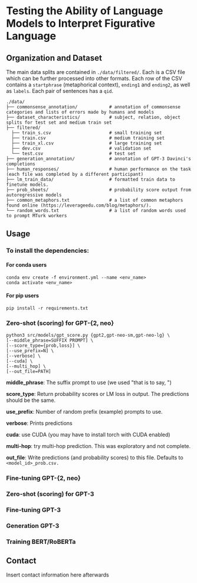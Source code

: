 # Testing the Ability of Language Models to Interpret Figurative Language

## Organization and Dataset
The main data splits are contained in `./data/filtered/`. Each is a CSV file which can be further processed into other formats. Each row of the CSV contains a `startphrase` (metaphorical context), `ending1` and `ending2`, as well as `labels`. Each pair of sentences has a `qid`.

```
./data/
├── commonsense_annotation/            # annotation of commonsense categories and lists of errors made by humans and models
├── dataset_characteristics/           # subject, relation, object splits for test set and medium train set        
├── filtered/
  ├── train_s.csv                      # small training set
  ├── train.csv                        # medium training set
  ├── train_xl.csv                     # large training set
  ├── dev.csv                          # validation set
  └── test.csv                         # test set
├── generation_annotation/             # annotation of GPT-3 Davinci's completions
├── human_responses/                   # human performance on the task (each file was completed by a different participant)
├── lm_train_data/                     # formatted train data to finetune models.    
├── prob_sheets/                       # probability score output from autoregressive models
├── common_metaphors.txt               # a list of common metaphors found online (https://leverageedu.com/blog/metaphors/).
└── random_words.txt                   # a list of random words used to prompt MTurk workers

```
## Usage
### To install the dependencies:

#### For conda users
```
conda env create -f environment.yml --name <env_name>
conda activate <env_name>
```

#### For pip users
`pip install -r requirements.txt`

### Zero-shot (scoring) for GPT-{2, neo}
```
python3 src/models/gpt_score.py {gpt2,gpt-neo-sm,gpt-neo-lg} \
[--middle_phrase=SUFFIX PROMPT] \
[--score_type={prob,loss}] \
[--use_prefix=N] \
[--verbose] \
[--cuda] \
[--multi_hop] \
[--out_file=PATH]
```
**middle_phrase**: The suffix prompt to use (we used "that is to say, ")

**score_type**: Return probability scores or LM loss in output. The predictions should be the same.

**use_prefix**: Number of random prefix (example) prompts to use.

**verbose**: Prints predictions 

**cuda**: use CUDA (you may have to install torch with CUDA enabled)

**multi-hop**: try multi-hop prediction. This was exploratory and not complete.

**out_file**: Write predictions (and probability scores) to this file. Defaults to `<model_id>_prob.csv.`

### Fine-tuning GPT-{2, neo}

### Zero-shot (scoring) for GPT-3

### Fine-tuning GPT-3

### Generation GPT-3

### Training BERT/RoBERTa

## Contact 

Insert contact information here afterwards
